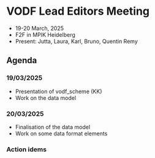 # VODF Lead Editors Meeting 
 * 19-20 March, 2025 
 * F2F in MPIK Heidelberg
 * Present: Jutta, Laura, Karl, Bruno, Quentin Remy 

## Agenda

### 19/03/2025
- Presentation of vodf_scheme (KK)
- Work on the data model

### 20/03/2025
- Finalisation of the data model
- Work on some data format elements


### Action idems

